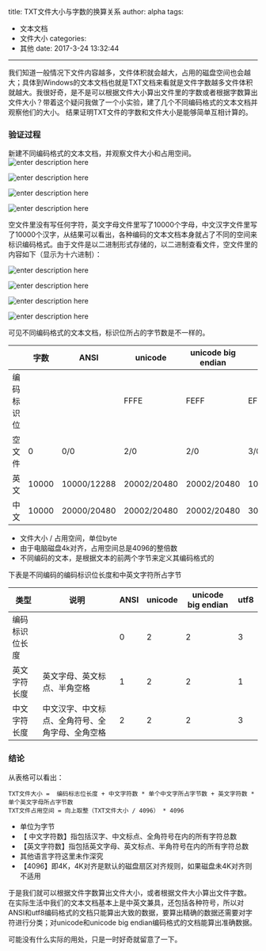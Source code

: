 title: TXT文件大小与字数的换算关系
author: alpha
tags:
  - 文本文档
  - 文件大小
categories:
  - 其他
date: 2017-3-24 13:32:44
---

我们知道一般情况下文件内容越多，文件体积就会越大，占用的磁盘空间也会越大；具体到Windows的文本文档也就是TXT文档来看就是文件字数越多文件体积就越大。我很好奇，是不是可以根据文件大小算出文件里的字数或者根据字数算出文件大小？带着这个疑问我做了一个小实验，建了几个不同编码格式的文本文档并观察他们的大小。
结果证明TXT文件的字数和文件大小是能够简单互相计算的。
<!--more-->

### 验证过程

新建不同编码格式的文本文档，并观察文件大小和占用空间。
![enter description here][1]

![enter description here][2]

![enter description here][3]

![enter description here][4]

空文件里没有写任何字符，英文字母文件里写了10000个字母，中文汉字文件里写了10000个汉字，从结果可以看出，各种编码的文本文档本身就占了不同的空间来标识编码格式。由于文件是以二进制形式存储的，以二进制查看文件，空文件里的内容如下（显示为十六进制）：

![enter description here][5]

![enter description here][6]

![enter description here][7]

![enter description here][8]

可见不同编码格式的文本文档，标识位所占的字节数是不一样的。

|            | 字数  | ANSI        | unicode     | unicode big endian | utf8        |
| ---------- | ----- | ----------- | ----------- | ------------------ | ----------- |
| 编码标识位 |       |             | FFFE        | FEFF               | EFBBBF      |
| 空文件     | 0     | 0/0         | 2/0         | 2/0                | 3/0         |
| 英文       | 10000 | 10000/12288 | 20002/20480 |  20002/20480       | 10003/12288 |
| 中文       | 10000 | 20000/20480 | 20002/20480 | 20002/20480        | 30003/32768 |
- 文件大小 / 占用空间，单位byte
- 由于电脑磁盘4k对齐，占用空间总是4096的整倍数
- 不同编码的文本，是根据文本的前两个字节来定义其编码格式的

下表是不同编码的编码标识位长度和中英文字符所占字节

|  类型  | 说明                                               | ANSI | unicode | unicode big endian | utf8 |
|---------| ------------------------------------------------ | ---- | ------- | ------------------ | ---- |
|编码标识位长度|                                    | 0    | 2       | 2                  | 3    |
|英文字符长度| 英文字母、英文标点、半角空格                     | 1    | 2       | 2                  | 1    |
|中文字符长度| 中文汉字、中文标点、全角符号、全角字母、全角空格 | 2    | 2       | 2                  | 3    |

### 结论
从表格可以看出：

``` stylus
TXT文件大小 =  编码标志位长度 + 中文字符数 * 单个中文字所占字节数 + 英文字符数 * 单个英文字母所占字节数
TXT文件占用空间 = 向上取整（TXT文件大小 / 4096） * 4096
```
- 单位为字节
- 【 中文字符数】指包括汉字、中文标点、全角符号在内的所有字符总数
- 【英文字符数】指包括英文字母、英文标点、半角符号在内的所有字符总数
- 其他语言字符这里未作深究
- 【4096】即4K，4K对齐是默认的磁盘扇区对齐规则，如果磁盘未4K对齐则不适用

于是我们就可以根据文件字数算出文件大小，或者根据文件大小算出文件字数。
在实际生活中我们的文本文档基本上是中英文兼具，还包括各种符号，所以对ANSI和utf8编码格式的文档只能算出大致的数据，要算出精确的数据还需要对字符进行分类；对unicode和unicode big endian编码格式的文档能算出准确数据。

可能没有什么实际的用处，只是一时好奇就留意了一下。


  [1]: /images/20170324112543.png "不同编码的文本文档"
  [2]: /images/20170324112803.png "空文本文档文件大小"
  [3]: /images/20170324112932.png "10000个英文字母文本文档大小"
  [4]: /images/20170324113029.png "10000个汉字文本文档大小"
  [5]: /images/20170324115126.png "ANSI编码格式的文本文档文件头"
  [6]: /images/20170324115147.png "unicode编码格式的文本文档文件头"
  [7]: /images/20170324115203.png "unicode big endian编码格式的文本文档文件头"
  [8]: /images/20170324115222.png "utf8编码格式的文本文档文件头"
